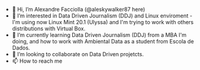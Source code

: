 - 👋 Hi, I’m Alexandre Facciolla (@aleskywalker87 here)
- 👀 I’m interested in Data Driven Journalism (DDJ) and Linux enviroment - I'm using now Linux Mint 20.1 (Ulyssa) and I'm trying to work with others distributions with Virtual Box.
- 🌱 I’m currently learning Data Driven Journalism (DDJ) from a MBA I'm doing, and how to work with Ambiental Data as a student from Escola de Dados.
- 💞️ I’m looking to collaborate on Data Driven projetcts.
- 📫 How to reach me 

<!---
aleskywalker87/aleskywalker87 is a ✨ special ✨ repository because its `README.md` (this file) appears on your GitHub profile.
You can click the Preview link to take a look at your changes.
--->
